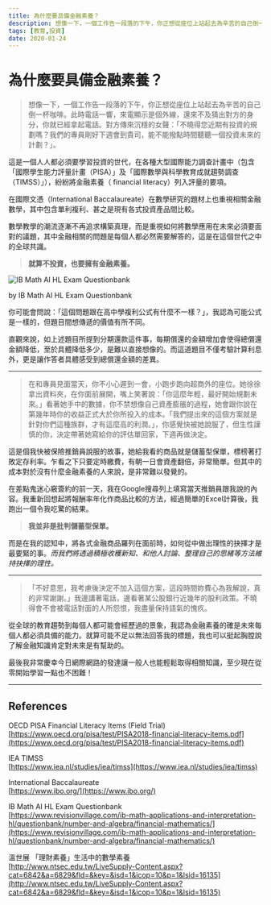 ```yaml
---
title: 為什麼要具備金融素養？
description: 想像一下，一個工作告一段落的下午，你正想從座位上站起去為辛苦的自己倒一杯咖啡。此時電話一響，來電顯示是個外線，還來不及猜出對方的身分，你就已經拿起電話。對方傳來沉穩的女聲：「不曉得您近期有投資的規劃嗎？我們的專員剛好下週會到貴司，能不能撥點時間聽聽一個投資未來的計劃？」。
tags: [教育,投資]
date: 2020-01-24
---
```

# 為什麼要具備金融素養？
>想像一下，一個工作告一段落的下午，你正想從座位上站起去為辛苦的自己倒一杯咖啡。此時電話一響，來電顯示是個外線，還來不及猜出對方的身分，你就已經拿起電話。對方傳來沉穩的女聲：「不曉得您近期有投資的規劃嗎？我們的專員剛好下週會到貴司，能不能撥點時間聽聽一個投資未來的計劃？」。

這是一個人人都必須要學習投資的世代，在各種大型國際能力調查計畫中（包含「國際學生能力評量計畫（PISA）」及「國際數學與科學教育成就趨勢調查（TIMSS）」），紛紛將金融素養（ financial literacy）列入評量的要項。

在國際文憑（International Baccalaureate）在數學研究的題材上也重視相關金融數學，其中包含單利複利、甚之是現有各式投資產品間比較。

數學教學的潮流逐漸不再追求構築真理，而是重視如何將數學應用在未來必須要面對的議題，其中金融相關的問題是每個人都必然需要解答的，這是在這個世代之中的全球共識。

>**就算不投資，也要擁有金融素養。**

![IB Math AI HL Exam Questionbank](/blog/discussion/1.png)
<p class="text-center">by IB Math AI HL Exam Questionbank</p>

你可能會問說：「這個問題跟在高中學複利公式有什麼不一樣？」，我認為可能公式是一樣的，但題目間想傳遞的價值有所不同。

直觀來說，如上述題目所提到分期還款這件事，每期償還的金額增加會使得總償還金額降低，至於具體降低多少，是難以直接想像的。而這道題目不僅考驗計算利息外，更是讓作答者具體感受到總償還金額的差異。

---

>在和專員見面當天，你不小心遲到一會，小跑步跑向超商外的座位。她徐徐拿出資料夾，在你面前展開，嘴上笑著說：「你這麼年輕，最好開始規劃未來。」看著她手中的數據，你不禁想像自己資產膨脹的過程，她會跟你說在第幾年時你的收益正式大於你所投入的成本。「我們提出來的這個方案就是針對你們這種族群，才有這麼高的利潤。」，你感覺快被她說服了，但生性謹慎的你，決定帶著她寫給你的評估單回家，下週再做決定。

這是個我快被保險推銷員說服的故事，她給我看的商品就是儲蓄型保單，標榜著打敗定存利率。乍看之下只要定時繳費，有朝一日會資產翻倍，非常簡單。但其中的成本對於沒有什麼金融素養的人來說，是非常難以發覺的。

在差點鬼迷心竅簽約的前一天，我在Google搜尋列上填寫當天推銷員跟我說的內容。我重新回想起將報酬率年化作商品比較的方法，經過簡單的Excel計算後，我跑出一個令我吃驚的結果。

>**我並非是批判儲蓄型保單。**

而是在我的認知中，將各式金融商品羅列在面前時，如何從中做出理性的抉擇才是最要緊的事。*而我們將透過積極收穫新知、和他人討論、整理自己的思緒等方法維持抉擇的理性。*

---

>「不好意思，我考慮後決定不加入這個方案，這段時間妳費心為我解說，真的非常謝謝。」我邊講著電話，邊看著某公股銀行近幾年的股利政策。不曉得會不會被電話對面的人所怨恨，我盡量保持語氣的愧疚。

從全球的教育趨勢到每個人都可能會經歷過的景象，我認為金融素養的確是未來每個人都必須具備的能力。就算可能不足以無法回答我的標題，我也可以挺起胸膛說了解金融知識肯定對未來是有幫助的。

最後我非常慶幸今日網際網路的發達讓一般人也能輕鬆取得相關知識，至少現在從零開始學習一點也不困難！

---

## References
OECD PISA Financial Literacy Items (Field Trial) <br>
[https://www.oecd.org/pisa/test/PISA2018-financial-literacy-items.pdf](https://www.oecd.org/pisa/test/PISA2018-financial-literacy-items.pdf)

IEA TIMSS<br>
[https://www.iea.nl/studies/iea/timss](https://www.iea.nl/studies/iea/timss)

International Baccalaureate<br>
[https://www.ibo.org/](https://www.ibo.org/)

IB Math AI HL Exam Questionbank<br>
[https://www.revisionvillage.com/ib-math-applications-and-interpretation-hl/questionbank/number-and-algebra/financial-mathematics/](https://www.revisionvillage.com/ib-math-applications-and-interpretation-hl/questionbank/number-and-algebra/financial-mathematics/)

溫世展 「理財素養」生活中的數學素養<br>
[http://www.ntsec.edu.tw/LiveSupply-Content.aspx?cat=6842&a=6829&fld=&key=&isd=1&icop=10&p=1&lsid=16135](http://www.ntsec.edu.tw/LiveSupply-Content.aspx?cat=6842&a=6829&fld=&key=&isd=1&icop=10&p=1&lsid=16135)